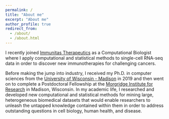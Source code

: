 ```yaml
---
permalink: /
title: "About me"
excerpt: "About me"
author_profile: true
redirect_from: 
  - /about/
  - /about.html
---
```


I recently joined [Immunitas Therapeutics](https://www.immunitastx.com) as a Computational Biologist where I apply computational and statistical methods to single-cell RNA-seq data in order to discover new immunotherapies for challenging cancers. 

Before making the jump into industry, I received my Ph.D. in computer sciences from the [University of Wisconsin - Madison](https://www.wisc.edu) in 2019 and then went on to complete a Postdoctoral Fellowship at the [Morgridge Institute for Research](https://morgridge.org) in Madison, Wisconsin. In my academic life, I researched and developed new computational and statistical methods for mining large, heterogeneous biomedical datasets that would enable researchers to unleash the untapped knowledge contained within them in order to address outstanding questions in cell biology, human health, and disease.
